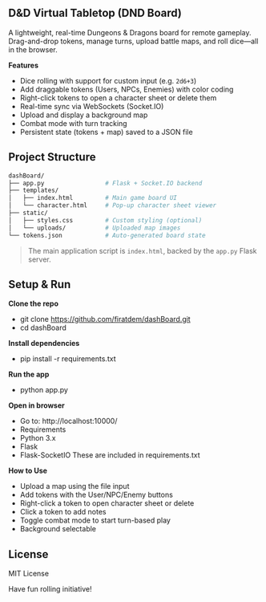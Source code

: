 ## **D&D Virtual Tabletop (DND Board)**

A lightweight, real-time Dungeons & Dragons board for remote gameplay. Drag-and-drop tokens, manage turns, upload battle maps, and roll dice—all in the browser.

**Features**

- Dice rolling with support for custom input (e.g. `2d6+3`)
- Add draggable tokens (Users, NPCs, Enemies) with color coding
- Right-click tokens to open a character sheet or delete them
- Real-time sync via WebSockets (Socket.IO)
- Upload and display a background map
- Combat mode with turn tracking
- Persistent state (tokens + map) saved to a JSON file

## **Project Structure**
```bash
dashBoard/
├── app.py                 # Flask + Socket.IO backend
├── templates/
│   ├── index.html         # Main game board UI
│   └── character.html     # Pop-up character sheet viewer
├── static/
│   ├── styles.css         # Custom styling (optional)
│   └── uploads/           # Uploaded map images
└── tokens.json            # Auto-generated board state
```
> The main application script is `index.html`, backed by the `app.py` Flask server.

## Setup & Run

**Clone the repo**
- git clone https://github.com/firatdem/dashBoard.git
- cd dashBoard
   
**Install dependencies**

- pip install -r requirements.txt

**Run the app**

- python app.py

**Open in browser**

- Go to: http://localhost:10000/
- Requirements
- Python 3.x
- Flask
- Flask-SocketIO
These are included in requirements.txt

**How to Use**

- Upload a map using the file input
- Add tokens with the User/NPC/Enemy buttons
- Right-click a token to open character sheet or delete
- Click a token to add notes
- Toggle combat mode to start turn-based play
- Background selectable

## **License**
MIT License

Have fun rolling initiative!
